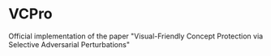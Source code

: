# VCPro
Official implementation of the paper "Visual-Friendly Concept Protection via Selective Adversarial Perturbations"
